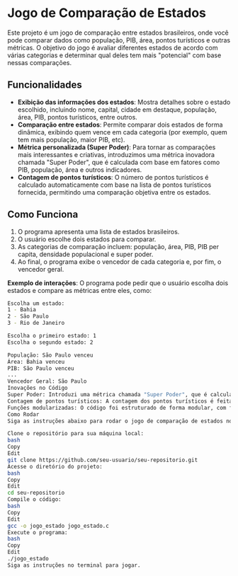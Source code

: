 # Jogo de Comparação de Estados

Este projeto é um jogo de comparação entre estados brasileiros, onde você pode comparar dados como população, PIB, área, pontos turísticos e outras métricas. O objetivo do jogo é avaliar diferentes estados de acordo com várias categorias e determinar qual deles tem mais "potencial" com base nessas comparações.

## Funcionalidades

- **Exibição das informações dos estados**: Mostra detalhes sobre o estado escolhido, incluindo nome, capital, cidade em destaque, população, área, PIB, pontos turísticos, entre outros.
- **Comparação entre estados**: Permite comparar dois estados de forma dinâmica, exibindo quem vence em cada categoria (por exemplo, quem tem mais população, maior PIB, etc).
- **Métrica personalizada (Super Poder)**: Para tornar as comparações mais interessantes e criativas, introduzimos uma métrica inovadora chamada "Super Poder", que é calculada com base em fatores como PIB, população, área e outros indicadores.
- **Contagem de pontos turísticos**: O número de pontos turísticos é calculado automaticamente com base na lista de pontos turísticos fornecida, permitindo uma comparação objetiva entre os estados.

## Como Funciona

1. O programa apresenta uma lista de estados brasileiros.
2. O usuário escolhe dois estados para comparar.
3. As categorias de comparação incluem: população, área, PIB, PIB per capita, densidade populacional e super poder.
4. Ao final, o programa exibe o vencedor de cada categoria e, por fim, o vencedor geral.

**Exemplo de interações**: O programa pode pedir que o usuário escolha dois estados e compare as métricas entre eles, como:

```bash
Escolha um estado:
1 - Bahia
2 - São Paulo
3 - Rio de Janeiro

Escolha o primeiro estado: 1
Escolha o segundo estado: 2

População: São Paulo venceu
Área: Bahia venceu
PIB: São Paulo venceu
...
Vencedor Geral: São Paulo
Inovações no Código
Super Poder: Introduzi uma métrica chamada "Super Poder", que é calculada como a soma de vários indicadores, como PIB, população, área e densidade populacional. Isso permite uma comparação mais complexa entre os estados e torna o jogo mais dinâmico.
Contagem de pontos turísticos: A contagem dos pontos turísticos é feita de forma automática, o que simplifica a comparação entre os estados.
Funções modularizadas: O código foi estruturado de forma modular, com funções dedicadas ao cálculo de métricas como PIB per capita, densidade populacional e super poder.
Como Rodar
Siga as instruções abaixo para rodar o jogo de comparação de estados no seu computador.

Clone o repositório para sua máquina local:
bash
Copy
Edit
git clone https://github.com/seu-usuario/seu-repositorio.git
Acesse o diretório do projeto:
bash
Copy
Edit
cd seu-repositorio
Compile o código:
bash
Copy
Edit
gcc -o jogo_estado jogo_estado.c
Execute o programa:
bash
Copy
Edit
./jogo_estado
Siga as instruções no terminal para jogar.
